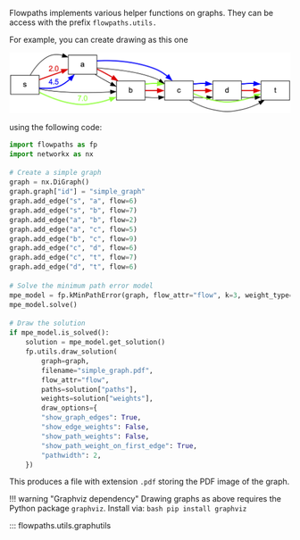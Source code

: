 Flowpaths implements various helper functions on graphs. They can be access with the prefix `flowpaths.utils.`

For example, you can create drawing as this one

![An example of the graph drawing](example_drawing.png)

using the following code:

``` python 
import flowpaths as fp
import networkx as nx

# Create a simple graph
graph = nx.DiGraph()
graph.graph["id"] = "simple_graph"
graph.add_edge("s", "a", flow=6)
graph.add_edge("s", "b", flow=7)
graph.add_edge("a", "b", flow=2)
graph.add_edge("a", "c", flow=5)
graph.add_edge("b", "c", flow=9)
graph.add_edge("c", "d", flow=6)
graph.add_edge("c", "t", flow=7)
graph.add_edge("d", "t", flow=6)

# Solve the minimum path error model
mpe_model = fp.kMinPathError(graph, flow_attr="flow", k=3, weight_type=float)
mpe_model.solve()

# Draw the solution
if mpe_model.is_solved():
    solution = mpe_model.get_solution()
    fp.utils.draw_solution(
        graph=graph,
        filename="simple_graph.pdf",
        flow_attr="flow",
        paths=solution["paths"],
        weights=solution["weights"],
        draw_options={
        "show_graph_edges": True,
        "show_edge_weights": False,
        "show_path_weights": False,
        "show_path_weight_on_first_edge": True,
        "pathwidth": 2,
    })
```

This produces a file with extension `.pdf` storing the PDF image of the graph.

!!! warning "Graphviz dependency"
    Drawing graphs as above requires the Python package `graphviz`. Install via: 
    ``` bash
    pip install graphviz
    ```



::: flowpaths.utils.graphutils